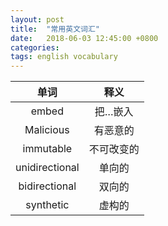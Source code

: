 ```yaml
---
layout: post
title:  "常用英文词汇"
date:   2018-06-03 12:45:00 +0800
categories: 
tags: english vocabulary 
---
```


|      单词      |    释义            |
|:-------------:|:-----------------:|
|embed          |把…嵌入|
|Malicious      |有恶意的|
|immutable      |不可改变的|
|unidirectional |单向的|
|bidirectional  |双向的|
|synthetic      |虚构的|